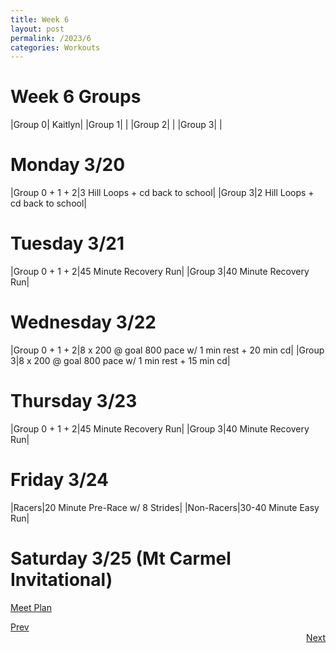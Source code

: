 ```yaml
---
title: Week 6
layout: post
permalink: /2023/6
categories: Workouts
---
```



# Week 6 Groups

|Group 0| Kaitlyn|
|Group 1| |
|Group 2| |
|Group 3| |

# Monday 3/20 

|Group 0 + 1 + 2|3 Hill Loops + cd back to school|
|Group 3|2 Hill Loops + cd back to school|

# Tuesday 3/21

|Group 0 + 1 + 2|45 Minute Recovery Run|
|Group 3|40 Minute Recovery Run|

# Wednesday 3/22

|Group 0 + 1 + 2|8 x 200 @ goal 800 pace w/ 1 min rest + 20 min cd|
|Group 3|8 x 200 @ goal 800 pace w/ 1 min rest + 15 min cd|

# Thursday 3/23

|Group 0 + 1 + 2|45 Minute Recovery Run|
|Group 3|40 Minute Recovery Run|

# Friday 3/24

|Racers|20 Minute Pre-Race w/ 8 Strides|
|Non-Racers|30-40 Minute Easy Run|

# Saturday 3/25 (Mt Carmel Invitational)

[Meet Plan]({{site.baseurl}}/2023/MCI)

<div style="text-align: left"> <a href="{{site.baseurl}}/2023/5">Prev</a></div> 
<div style="text-align: right"> <a href="{{site.baseurl}}/2023/7">Next</a></div>